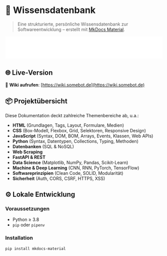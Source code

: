 # 🧠 Wissensdatenbank

> Eine strukturierte, persönliche Wissensdatenbank zur Softwareentwicklung – erstellt mit [MkDocs Material](https://squidfunk.github.io/mkdocs-material/).

![Logo](docs/images/logo_white.png)

## 🌐 Live-Version

📖 **Wiki aufrufen**: [https://wiki.somebot.de](https://wiki.somebot.de)

## 📦 Projektübersicht

Diese Dokumentation deckt zahlreiche Themenbereiche ab, u.a.:

- **HTML** (Grundlagen, Tags, Layout, Formulare, Medien)
- **CSS** (Box-Modell, Flexbox, Grid, Selektoren, Responsive Design)
- **JavaScript** (Syntax, DOM, BOM, Arrays, Events, Klassen, Web APIs)
- **Python** (Syntax, Datentypen, Collections, Typing, Methoden)
- **Datenbanken** (SQL & NoSQL)
- **Web Scraping**
- **FastAPI & REST**
- **Data Science** (Matplotlib, NumPy, Pandas, Scikit-Learn)
- **Machine & Deep Learning** (CNN, RNN, PyTorch, TensorFlow)
- **Softwareprinzipien** (Clean Code, SOLID, Modularität)
- **Sicherheit** (Auth, CORS, CSRF, HTTPS, XSS)

## ⚙️ Lokale Entwicklung

### Voraussetzungen

- Python ≥ 3.8
- `pip` oder `pipenv`

### Installation

```bash
pip install mkdocs-material